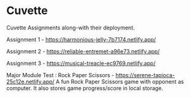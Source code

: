 # Cuvette

Cuvette Assignments along-with their deployment.

Assignment 1 - https://harmonious-jelly-7b7174.netlify.app/

Assignment 2 - https://reliable-entremet-a96e73.netlify.app/

Assignment 3 - https://musical-treacle-ec9769.netlify.app/

Major Module Test : Rock Paper Scissors - https://serene-tapioca-25c12e.netlify.app/
A fun Rock Paper Scissors game with opponent as computer. It also stores game progress/score in local storage.
